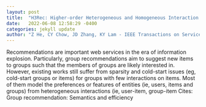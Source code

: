 ```yaml
---
layout: post
title:  "H3Rec: Higher-order Heterogeneous and Homogeneous Interaction Modeling for Group Recommendations of Web Services"
date:   2022-06-08 12:58:29 -0400
categories: jekyll update
author: "Z He, CY Chow, JD Zhang, KY Lam - IEEE Transactions on Services Computing, 2022"
---
```

Recommendations are important web services in the era of information explosion. Particularly, group recommendations aim to suggest new items to groups such that the members of groups are likely interested in. However, existing works still suffer from sparsity and cold-start issues (eg, cold-start groups or items) for groups with few interactions on items. Most of them model the preferences or features of entities (ie, users, items and groups) from heterogeneous interactions (ie, user-item, group-item  Cites: Group recommendation: Semantics and efficiency